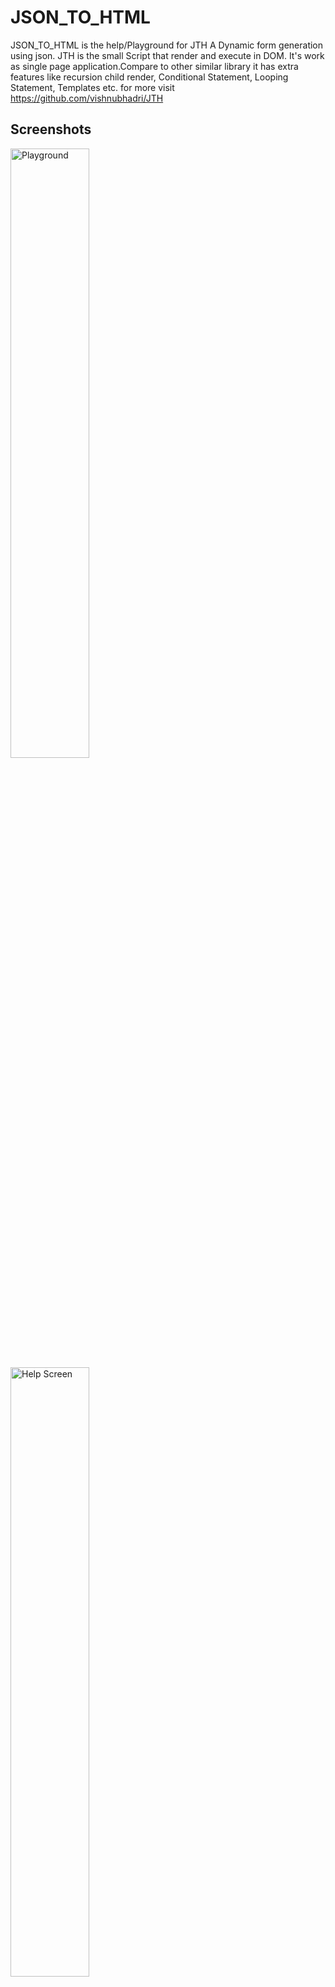 # JSON_TO_HTML
JSON_TO_HTML is the help/Playground for JTH A Dynamic form generation using json.
JTH is the small Script that render and execute in DOM. It's work as single page application.Compare to other similar library it has extra features like recursion child render, Conditional Statement, Looping Statement, Templates etc.
for more visit https://github.com/vishnubhadri/JTH

## Screenshots
<img src="https://github.com/vishnubhadri/JSON_TO_HTML/blob/master/Screenshot/Screenshot (2).png" width="50%" height="50%" alt="Playground">
<img src="https://github.com/vishnubhadri/JSON_TO_HTML/blob/master/Screenshot/Screenshot (3).png" width="50%" height="50%" alt="Help Screen">

### File reference to develope
* src/index.html home page holds the script that Intilize DOM.
* src/JTH.js is the library of JTH (https://github.com/vishnubhadri/JTH).
* src/html.js is the JSON content which loads in the help tab. The key title that load on the left side and the coresponding content that generate on other half of the page when the user click the title.